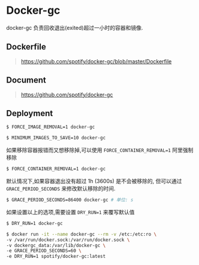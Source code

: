 # Docker-gc

docker-gc 负责回收退出(exited)超过一小时的容器和镜像.

## Dockerfile

> https://github.com/spotify/docker-gc/blob/master/Dockerfile

## Document

> https://github.com/spotify/docker-gc

## Deployment

```bash
$ FORCE_IMAGE_REMOVAL=1 docker-gc
```

```bash
$ MINIMUM_IMAGES_TO_SAVE=10 docker-gc
```

如果移除容器报错而又想移除掉,可以使用 `FORCE_CONTAINER_REMOVAL=1` 阿里强制移除
```bash
$ FORCE_CONTAINER_REMOVAL=1 docker-gc
```

默认情况下,如果容器退出没有超过 1h (3600s) 是不会被移除的, 但可以通过 `GRACE_PERIOD_SECONDS` 来修改默认移除的时间.
```bash
$ GRACE_PERIOD_SECONDS=86400 docker-gc # 单位: s
```

如果设置以上的选项,需要设置 `DRY_RUN=1` 来覆写默认值
```bash
$ DRY_RUN=1 docker-gc
```

```bash
$ docker run -it --name docker-gc --rm -v /etc:/etc:ro \
-v /var/run/docker.sock:/var/run/docker.sock \
-v dockergc_data:/var/lib/docker-gc \
-e GRACE_PERIOD_SECONDS=60 \
-e DRY_RUN=1 spotify/docker-gc:latest
```

